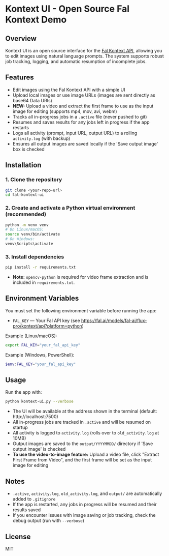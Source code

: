 # Kontext UI - Open Source Fal Kontext Demo

## Overview

Kontext UI is an open source interface for the [Fal Kontext API](https://fal.ai/models/fal-ai/flux-pro/kontext/api?platform=python), allowing you to edit images using natural language prompts. The system supports robust job tracking, logging, and automatic resumption of incomplete jobs.

## Features
- Edit images using the Fal Kontext API with a simple UI
- Upload local images or use image URLs (images are sent directly as base64 Data URIs)
- **NEW:** Upload a video and extract the first frame to use as the input image for editing (supports mp4, mov, avi, webm)
- Tracks all in-progress jobs in a `.active` file (never pushed to git)
- Resumes and saves results for any jobs left in progress if the app restarts
- Logs all activity (prompt, input URL, output URL) to a rolling `activity.log` (with backup)
- Ensures all output images are saved locally if the 'Save output image' box is checked

## Installation

### 1. Clone the repository
```sh
git clone <your-repo-url>
cd fal-kontext-ui
```

### 2. Create and activate a Python virtual environment (recommended)
```sh
python -m venv venv
# On Linux/macOS:
source venv/bin/activate
# On Windows:
venv\Scripts\activate
```

### 3. Install dependencies
```sh
pip install -r requirements.txt
```

- **Note:** `opencv-python` is required for video frame extraction and is included in `requirements.txt`.

## Environment Variables

You must set the following environment variable before running the app:

- `FAL_KEY` — Your Fal API key (see https://fal.ai/models/fal-ai/flux-pro/kontext/api?platform=python)

Example (Linux/macOS):
```sh
export FAL_KEY="your_fal_api_key"
```

Example (Windows, PowerShell):
```powershell
$env:FAL_KEY="your_fal_api_key"
```

## Usage

Run the app with:
```sh
python kontext-ui.py --verbose
```

- The UI will be available at the address shown in the terminal (default: http://localhost:7500)
- All in-progress jobs are tracked in `.active` and will be resumed on startup
- All activity is logged to `activity.log` (rolls over to `old_activity.log` at 10MB)
- Output images are saved to the `output/YYYYMMDD/` directory if 'Save output image' is checked
- **To use the video-to-image feature:** Upload a video file, click "Extract First Frame from Video", and the first frame will be set as the input image for editing

## Notes
- `.active`, `activity.log`, `old_activity.log`, and `output/` are automatically added to `.gitignore`
- If the app is restarted, any jobs in progress will be resumed and their results saved
- If you encounter issues with image saving or job tracking, check the debug output (run with `--verbose`)

## License
MIT
